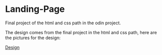 # Landing-Page
Final project of the html and css path in the odin project. 

The design comes from the final project in the html and css path, here are the pictures for the design: 

[Design](images/01.png)